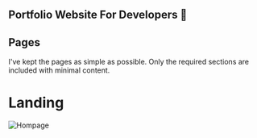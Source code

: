 ## Portfolio Website For Developers 💯

## Pages

I've kept the pages as simple as possible. Only the required sections are included with minimal content.

# Landing

![Hompage](/demo-images/landing.png)
